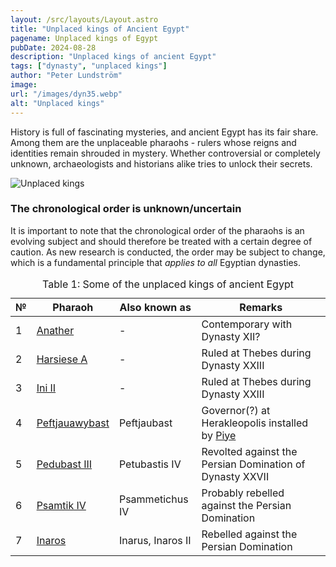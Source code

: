 ```yaml
---
layout: /src/layouts/Layout.astro
title: "Unplaced kings of Ancient Egypt"
pagename: Unplaced kings of Egypt
pubDate: 2024-08-28
description: "Unplaced kings of ancient Egypt"
tags: ["dynasty", "unplaced kings"]
author: "Peter Lundström"
image:
url: "/images/dyn35.webp"
alt: "Unplaced kings"
---
```


<p class="lead">
History is full of fascinating mysteries, and ancient Egypt has its fair share. Among them are the unplaceable pharaohs - rulers whose reigns and identities remain shrouded in mystery. Whether controversial or completely unknown, archaeologists and historians alike tries to unlock their secrets.
</p>

<img class="w-full rounded-sm sm:rounded-xl my-10" src="/images/dyn35.webp" alt="Unplaced kings">
<h3 class="shine">The chronological order is unknown/uncertain</h3>

It is important to note that the chronological order of the pharaohs is an evolving subject and should therefore be treated with a certain degree of caution. As new research is conducted, the order may be subject to change, which is a fundamental principle that <i>applies to all</i> Egyptian dynasties.

</p>
<table>
	<caption class="py-2 text-sm">Table 1: Some of the unplaced kings of ancient Egypt</caption>
	<thead>
		<tr>
			<th scope="col" class="w-5 text-center">№</th>
			<th scope="col" class="pl-3">Pharaoh</th>
			<th scope="col" class="pl-3">Also known as</th>
			<th scope="col" class="pl-3">Remarks</th>
		</tr>
	</thead>
	<tbody>
<tr><td>1</td><td><a href="/pharaohs/Anather">Anather</a></td><td>-</td><td>Contemporary with Dynasty XII?</td></tr>
<tr><td>2</td><td><a href="/pharaohs/Harsiese-A">Harsiese A</a></td><td>-</td><td>Ruled at Thebes during Dynasty XXIII</td></tr>
<tr><td>3</td><td><a href="/pharaohs/Ini-II">Ini II</a></td><td>-</td><td>Ruled at Thebes during Dynasty XXIII</td></tr>
<tr><td>4</td><td><a href="/pharaohs/Peftjauawybast">Peftjauawybast</a></td><td>Peftjaubast</td><td>Governor(?) at Herakleopolis installed by <a href="/pharaohs/Piye">Piye</a></td></tr>
<tr><td>5</td><td><a href="/pharaohs/Pedubast-III">Pedubast III</a></td><td>Petubastis IV</td><td>Revolted against the Persian Domination of Dynasty XXVII</td></tr>
<tr><td>6</td><td><a href="/pharaohs/Psamtik-IV">Psamtik IV</a></td><td>Psammetichus IV</td><td>Probably rebelled against the Persian Domination</td></tr>
<tr><td>7</td><td><a href="/pharaohs/Inaros">Inaros</a></td><td>Inarus, Inaros II</td><td>Rebelled against the Persian Domination</td></tr>
	</tbody>
</table>

